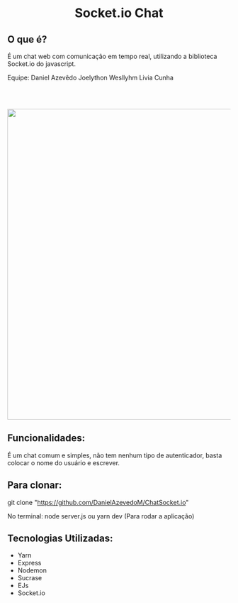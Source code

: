 <h1 align="center">Socket.io Chat</h1>

## O que é?
É um chat web com comunicação em tempo real, utilizando a biblioteca Socket.io do javascript.

Equipe: Daniel Azevêdo
        Joelython Wesllyhm
        Livia Cunha

</br>

</br>



<p align="center">
  <img  src="https://i.imgur.com/HEwKlNw.gif" heigth="700" width="700">
</p>

## Funcionalidades:

É um chat comum e simples, não tem nenhum tipo de autenticador, basta colocar o nome do usuário e escrever.

## Para clonar:
  git clone "https://github.com/DanielAzevedoM/ChatSocket.io"
  
  No terminal: node server.js ou yarn dev (Para rodar a aplicação)
  
## Tecnologias Utilizadas:
- Yarn
- Express
- Nodemon
- Sucrase
- EJs
- Socket.io

